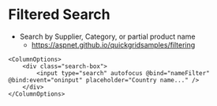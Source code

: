 # Filtered Search

- Search by Supplier, Category, or partial product name
  - https://aspnet.github.io/quickgridsamples/filtering

```razor
<ColumnOptions>
    <div class="search-box">
        <input type="search" autofocus @bind="nameFilter" @bind:event="oninput" placeholder="Country name..." />
    </div>
</ColumnOptions>
```
